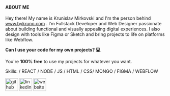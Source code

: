 #### ABOUT ME
Hey there! My name is Krunislav Mirkovski and I'm the person behind www.bykruno.com . I’m Fullstack Developer and Web Designer  passionate about building functional and visually appealing digital experiences. 
I also design with tools like Figma or Sketch and bring projects to life on platforms like Webflow.

**Can I use your code for my own projects? :computer:**

You're **100% free** to use my projects for whatever you want.

Skills: / REACT / NODE / JS / HTML / CSS/ MONGO / FIGMA / WEBFLOW



[<img src='https://cdn.jsdelivr.net/npm/simple-icons@3.0.1/icons/github.svg' alt='github' height='40'>](https://github.com/KrunoMirkovski)  [<img src='https://cdn.jsdelivr.net/npm/simple-icons@3.0.1/icons/linkedin.svg' alt='linkedin' height='40'>](https://www.linkedin.com/in/https://www.linkedin.com/in/krunislav-mirkovski//)  [<img src='https://cdn.jsdelivr.net/npm/simple-icons@3.0.1/icons/icloud.svg' alt='website' height='40'>](https://www.bykruno.com/)  


